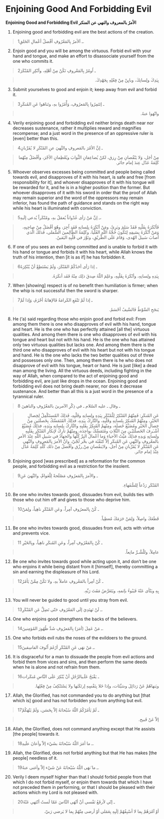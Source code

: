 Enjoining Good And Forbidding Evil
==================================

**Enjoining Good and Forbidding Evil الأمرُ بالمعروف والنهي عن المنكر**

1. Enjoining good and forbidding evil are the best actions of the
creation.

> 1ـ اَلأمرُ بِالمَعْرُوفِ أفْضلُ أعْمالِ الخَلقِ.

2. Enjoin good and you will be among the virtuous. Forbid evil with your
hand and tongue, and make an effort to disassociate yourself from the
one who commits it.

> 2ـ اُومُرْ بِالمَعْروفِ تَكُنْ مِنْ أهْلِهِ، وأنْكِرِ المُنْكَرَ
<blockquote dir="rtl">
  <p>
بِيَدِكَ ولِسانِكَ، وبايِنْ مِنْ فِعْلِهِ بِجَهْدِكَ.
  </p>
</blockquote>

3. Submit yourselves to good and enjoin it; keep away from evil and
forbid it.

> 3ـ إئتَمِرُوا بِالمَعرُوفِ، وَأْمُرُوا بهِ، وتَناهَوا عَنِ المُنكَرِ
<blockquote dir="rtl">
  <p>
وانْهَوا عنهُ.
  </p>
</blockquote>

4. Verily enjoining good and forbidding evil neither brings death near
nor decreases sustenance, rather it multiplies reward and magnifies
recompense; and a just word in the presence of an oppressive ruler is
[even] better than this.

> 4ـ إنَّ الأمْرَ بالمَعروفِ والنَّهيَ عنِ المُنْكَرِ لا يُقَرِّبانِ
<blockquote dir="rtl">
  <p>
مِنْ أجَل، وَلا يَنْقُصانِ مِنْ رِزق، لكنْ يُضاعِفانِ الثَّوابَ
ويُعْظِمانِ الأجْرَ، وأفْضَلُ مِنْهُما كَلِمَةُ عَدْل عِندَ إمام جائر.
  </p>
</blockquote>

5. Whoever observes excesses being committed and people being called
towards evil, and disapproves of it with his heart, is safe and free
[from responsibility for it], and whoever disapproves of it with his
tongue will be rewarded for it, and he is in a higher position than the
former. But whoever disapproves of it with his sword in order that the
proof of Allah may remain superior and the word of the oppressors may
remain inferior, has found the path of guidance and stands on the right
way while his heart is illuminated with conviction.

> 5ـ إنَّ مَنْ رَأى عُدْواناً يُعمَلُ بهِ، ومُنْكَراً يُدعى إلَيهِ،
<blockquote dir="rtl">
  <p>
فَأنْكَرَهُ بِقَلْبِهِ فَقَدْ سَلِمَ وبَرِئَ، ومَنْ أنْكَرَهُ
بِلِسانِهِ فَقَد اُجِرَ، وهُوَ أفْضَلُ مِنْ صاحِبِهِ، وَمَنْ أنْكَرَهُ
بِسَيفِهِ لِتَكُونَ حُجَّةُ اللّهِ العُلْيا، وكَلِمَةُ الظَّالِمينَ
السُّفلى، فَذلكَ الَّذي أصابَ سَبيلَ الهُدى، وَقامَ عَلَى الطَّريْقِ،
ونَوَّرَ في قَلْبِهِ اليَقينُ.
  </p>
</blockquote>

6. If one of you sees an evil being committed and is unable to forbid it
with his hand or tongue and forbids it with his heart, while Allah knows
the truth of his intention, then [it is as if] he has forbidden it.

> 6ـ إذا رَأى أحَدُكُمْ المُنْكَرَ، وَلَمْ يَسْتَطِعْ أنْ يُنْكِرَهُ
<blockquote dir="rtl">
  <p>
بِيَدِهِ ولِسانِهِ، وأنْكَرَهُ بِقَلْبِهِ، وعَلِمَ اللّهُ صِدقَ ذلِك
مِنْهُ فَقَد أنكَرَهُ.
  </p>
</blockquote>

7. When [showing] respect is of no benefit then humiliation is firmer;
when the whip is not successful then the sword is sharper.

> 7ـ إذا لَمْ تَنْفَعِ الكَرامَةُ فَالإهانَةُ أحْزَمُ، وَإذا لَمْ
<blockquote dir="rtl">
  <p>
يَنجَحِ السَّوْطُ فَالسَّيفُ أحْسَمُ.
  </p>
</blockquote>

8. He (‘a) said regarding those who enjoin good and forbid evil: From
among them there is one who disapproves of evil with his hand, tongue
and heart. He is the one who has perfectly attained [all the] virtuous
qualities. And among them there is one who disapproves of evil with his
tongue and heart but not with his hand. He is the one who has attained
only two virtuous qualities but lacks one. And among them there is the
third one who disapproves of evil with his heart but not with his tongue
and hand. He is the one who lacks the two better qualities out of three
and possesses only one. Then, among them there is he who does not
disapprove of evil with his tongue, heart or hand. He is just [like] a
dead man among the living. All the virtuous deeds, including fighting in
the way of Allah, when compared to the act of enjoining good and
forbidding evil, are just like drops in the ocean. Enjoining good and
forbidding evil does not bring death nearer, nor does it decrease
sustenance. And better than all this is a just word in the presence of a
tyrannical ruler.

> 8 ـ وقال ـ عليه السّلام ـ في ذِكْرِ الآمرينَ بالمَعْرُوفِ والناهينَ
<blockquote dir="rtl">
  <p>
عَنِ المُنكَرِ: فَمِنْهُمُ المُنْكِرُ لِلْمُنْكَرِ بِيَدِهِ ولِسانِهِ
وقَلْبِِهِ، فَذلِكَ المُستَكْمِلُ لِخِصالِ الخَيْرِ، ومِنْهُمْ
المُنكِرُ بِلسانِهِ وقَلْبِهِ، والتَّارِكُ بِيَدِهِ، فذلِكَ
المُتَمَسِّكُ بِخَصلَتَينِ مِنْ خِصالِ الخَيْرِ ومُضَيِّعُ خَصلَة،
ومِنْهمْ المُنكِرُ بِقَلبِهِ والتَّارِكُ بِلِسانِهِ ويَدِهِ، فذلِكَ
مُضَيِّعٌ أشْـَرفَ الخَصلَتَيْـنِ مِنَ الثَّلاثِ ومُتَمَسِّكٌ
بواحِدَة، ومِنْهُمْ تارِكٌ لإنكارِ المُنْكَرِ بِقَلْبِهِ ولِسانِِهِ
وَيدِهِ فذلِكَ مَيِّتُ الأحياءِ وَما أعْمالُ البِرِّ كُلِّها والجهادُ
في سَبيلِ اللّهِ عِنْدَ الأمرِ بالمعْروفِ والنَّهيِ عَنِ المُنكَرِ
إلاّ كنَفْثَة في بحْر لُجّيّ، وانَّ الأمرَ بِالمَعروفِ والنَّهىِ عَنِ
المُنْكَرِ لا يُقَرِّبانِ مِنْ أجل، ولايَنقُصانِ مِنْ ِرزْق وأفْضلُ
مِنْ ذلك كُلِّهِ كَلِمَةُ عَدْل عِنْدَ إمام جائر.
  </p>
</blockquote>

9. Enjoining good [was prescribed] as a reformation for the common
people, and forbidding evil as a restriction for the insolent.

> 9ـ والأمرَ بِالمَعرُوفِ مَصْلَحةً لِلْعَوامِّ، والنَّهيَ عَنِ
<blockquote dir="rtl">
  <p>
المُنْكَرِ رَدْعاً لِلسُّفَهاءِ.
  </p>
</blockquote>

10. Be one who invites towards good, dissuades from evil, builds ties
with those who cut him off and gives to those who deprive him.

> 10ـ كُنْ بِالمعرُوفِ آمِراً، وعَنِ المُنْكَرِ ناهِياً، ولِمَنْ
<blockquote dir="rtl">
  <p>
قَطَعَكَ واصِلاً، وَلِمَنْ حَرَمَكَ مُعطِياً.
  </p>
</blockquote>

11. Be one who invites towards good, dissuades from evil, acts with
virtue and prevents vice.

> 11 ـ كُنْ بِالمَعْرُوفِ آمِراً، وعَنِ المُنكَرِ ناهِياً، وبِالخَيْرِ
<blockquote dir="rtl">
  <p>
عامِلاً، وللْشَّـرِّ مانِعاً.
  </p>
</blockquote>

12. Be one who invites towards good while acting upon it, and don’t be
one who enjoins it while being distant from it [himself], thereby
committing a sin and earning the displeasure of his Lord.

> 12ـ كُنْ آمِراً بالمَعْروفِ عاملاً بهِ، ولا تَكُنْ مِمَّنْ يَأمُرُ
<blockquote dir="rtl">
  <p>
بِِهِ ويَنْأى عَنْهُ فَيَبُوءُ بإثمهِ، ويَتَعَرَّضُ مَقَتَ رَبِّهِ.
  </p>
</blockquote>

13. You will never be guided to good until you stray from evil.

> 13ـ لَنْ تَهتَدِيَ إلَى المَعْرُوفِ حَتّى تَضِلَّ عَنِ المُنْكَرِ.

14. One who enjoins good strengthens the backs of the believers.

> 14ـ مَنْ عَمِلَ (أمَرَ) بِالمَعرُوفِ شَدَّ ظُهُورَ المُؤمِنينَ.

15. One who forbids evil rubs the noses of the evildoers to the ground.

> 15ـ مَنْ نهَى عَنِ المُنْكَرِ أرْغَمَ اُنُوفَ الفاسِقينَ.

16. It is disgraceful for a man to dissuade the people from evil actions
and forbid them from vices and sins, and then perform the same deeds
when he is alone and not refrain from them.

> 16ـ يَقْبَحُ عَلَـيالرَّجُلِ أنْ يُنْكِرَ عَلَى النَّاسِ مُنكَرات
<blockquote dir="rtl">
  <p>
ويَنهاهُمْ عَنْ رَذائِلَ وسَيِّئات، وإذا خَلا بِنَفْسِِهِ إرتَكَبَها
ولا يَسْتَنْكِفُ مِنْ فِعْلِها.
  </p>
</blockquote>

17. Allah, the Glorified, has not commanded you to do anything but [that
which is] good and has not forbidden you from anything but evil.

> 17ـ لَمْ يَأمُرْكُمُ اللّهُ سُبْحانَهُ إلاّ بِحَسَن، وَلَمْ يَنْهَكُمْ
<blockquote dir="rtl">
  <p>
إلاّ عَنْ قَبيح.
  </p>
</blockquote>

18. Allah, the Glorified, does not command anything except that He
assists [the people] towards it.

> 18ـ ما أمَرَ اللّهُ سُبْحانَهُ بشَيْء إلاّ وأعانَ علَيهِ.

19. Allah, the Glorified, does not forbid anything but that He has makes
[the people] needless of it.

> 19ـ ما َنهَى اللّهُ سُبْحانَهُ عَنْ شَيْء إلاّ وأغنى عنهُ.

20. Verily I deem myself higher than that I should forbid people from
that which I do not forbid myself, or enjoin them towards that which I
have not preceded them in performing, or that I should be pleased with
their actions which my Lord is not pleased with.

> 20ـ إنّي لأرفَعُ نَفْسي أنْ أنْهَى النَّاسَ عَمّا لَستُ أنْتَهي عَنْهُ
<blockquote dir="rtl">
  <p>
أوْ آمُرَهُمْ بِما لا أسْبِقُهُمْ إلَيِهِ بِعَمَلي أوْ أرضى مِنْهُمْ
بِما لا يَرضي رَبيّ.
  </p>
</blockquote>


